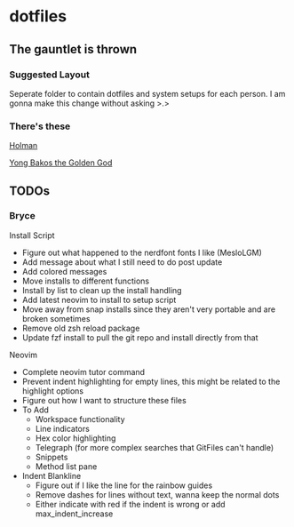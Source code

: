 # dotfiles

## The gauntlet is thrown

### Suggested Layout

Seperate folder to contain dotfiles and system setups for each person.
I am gonna make this change without asking >.>

### There's these

[Holman](https://github.com/holman/dotfiles)

[Yong Bakos the Golden God](https://github.com/ybakos/dotfiles)

## TODOs

### Bryce

Install Script
* Figure out what happened to the nerdfont fonts I like (MesloLGM)
* Add message about what I still need to do post update
* Add colored messages
* Move installs to different functions
* Install by list to clean up the install handling
* Add latest neovim to install to setup script
* Move away from snap installs since they aren't very portable and are broken sometimes
* Remove old zsh reload package
* Update fzf install to pull the git repo and install directly from that

Neovim
* Complete neovim tutor command
* Prevent indent highlighting for empty lines, this might be related to the highlight options
* Figure out how I want to structure these files
* To Add
  * Workspace functionality
  * Line indicators
  * Hex color highlighting
  * Telegraph (for more complex searches that GitFiles can't handle)
  * Snippets
  * Method list pane
* Indent Blankline
  * Figure out if I like the line for the rainbow guides
  * Remove dashes for lines without text, wanna keep the normal dots
  * Either indicate with red if the indent is wrong or add max_indent_increase

